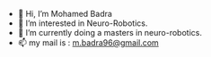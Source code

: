 - 👋 Hi, I’m Mohamed Badra
- 👀 I’m interested in Neuro-Robotics.
- 🌱 I’m currently doing a masters in neuro-robotics. 
- 📫 my mail is : m.badra96@gmail.com

<!---
Mbadra96/Mbadra96 is a ✨ special ✨ repository because its `README.md` (this file) appears on your GitHub profile.
You can click the Preview link to take a look at your changes.
--->
